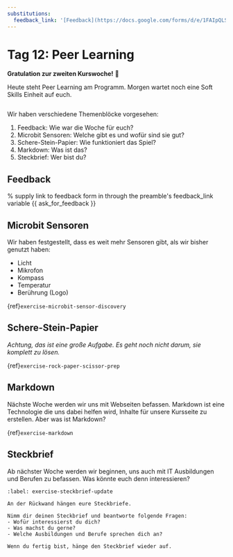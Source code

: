 ```yaml
---
substitutions:
  feedback_link: '[Feedback](https://docs.google.com/forms/d/e/1FAIpQLScTM5XWyfULCsE9IFt-r73y_2f1PdKC_lNMeKDLpk14_GEThg/viewform?usp=sf_link)'
---
```

# Tag 12: Peer Learning

**Gratulation zur zweiten Kurswoche!** 🎊

Heute steht Peer Learning am Programm.
Morgen wartet noch eine Soft Skills Einheit auf euch.

```{include} ../_peer_learning.md
```

Wir haben verschiedene Themenblöcke vorgesehen:
1. Feedback: Wie war die Woche für euch?
1. Microbit Sensoren: Welche gibt es und wofür sind sie gut?
1. Schere-Stein-Papier: Wie funktioniert das Spiel?
1. Markdown: Was ist das?
1. Steckbrief: Wer bist du?

## Feedback

% supply link to feedback form in through the preamble's feedback_link variable
{{ ask_for_feedback }}

## Microbit Sensoren

Wir haben festgestellt, dass es weit mehr Sensoren gibt, als wir bisher genutzt haben:
- Licht
- Mikrofon
- Kompass
- Temperatur
- Berührung (Logo)

{ref}`exercise-microbit-sensor-discovery`

## Schere-Stein-Papier

*Achtung, das ist eine große Aufgabe. Es geht noch nicht darum, sie komplett zu lösen.*

{ref}`exercise-rock-paper-scissor-prep`

## Markdown

Nächste Woche werden wir uns mit Webseiten befassen.
Markdown ist eine Technologie die uns dabei helfen wird, Inhalte
für unsere Kursseite zu erstellen.
Aber was ist Markdown?

{ref}`exercise-markdown`


## Steckbrief

Ab nächster Woche werden wir beginnen, uns auch mit IT Ausbildungen und
Berufen zu befassen.
Was könnte euch denn interessieren?

```{exercise} Steckbriefe gestalten (30 Minuten)
:label: exercise-steckbrief-update

An der Rückwand hängen eure Steckbriefe.

Nimm dir deinen Steckbrief und beantworte folgende Fragen:
- Wofür interessierst du dich?
- Was machst du gerne?
- Welche Ausbildungen und Berufe sprechen dich an?

Wenn du fertig bist, hänge den Steckbrief wieder auf.
```
